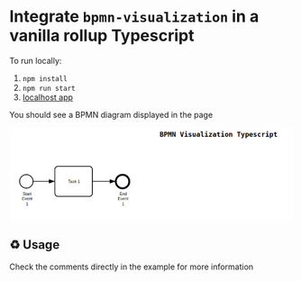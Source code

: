 # Integrate `bpmn-visualization` in a vanilla rollup Typescript 

To run locally:

1. `npm install`
2. `npm run start`
3. [localhost app](http://localhost:10001)

You should see a BPMN diagram displayed in the page

![BPMN diagram in the home page](docs/home.png)


## ♻️ Usage
Check the comments directly in the example for more information
